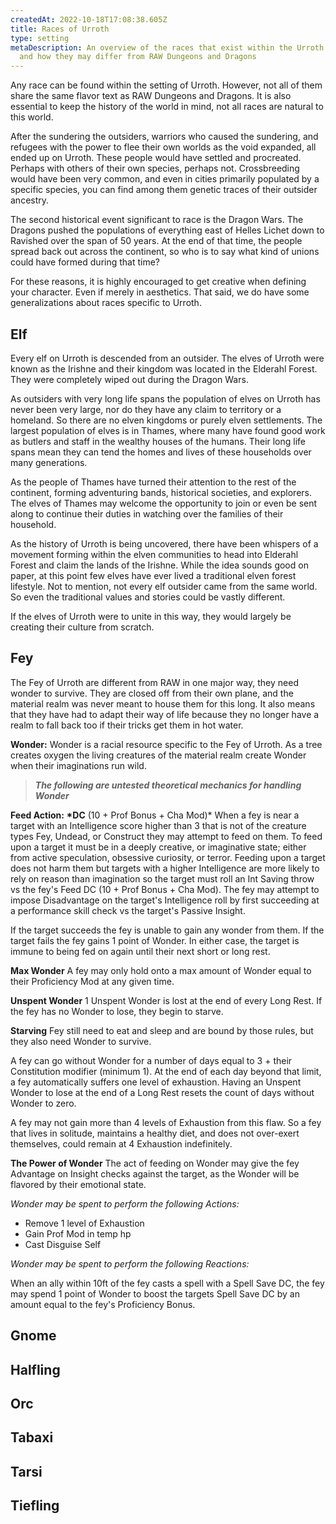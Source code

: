 ```yaml
---
createdAt: 2022-10-18T17:08:38.605Z
title: Races of Urroth
type: setting
metaDescription: An overview of the races that exist within the Urroth setting
  and how they may differ from RAW Dungeons and Dragons
---
```

A﻿ny race can be found within the setting of Urroth. However, not all of them share the same flavor text as RAW Dungeons and Dragons. It is also essential to keep the history of the world in mind, not all races are natural to this world.

A﻿fter the sundering the outsiders, warriors who caused the sundering, and refugees with the power to flee their own worlds as the void expanded, all ended up on Urroth. These people would have settled and procreated. Perhaps with others of their own species, perhaps not. Crossbreeding would have been very common, and even in cities primarily populated by a specific species, you can find among them genetic traces of their outsider ancestry.

T﻿he second historical event significant to race is the Dragon Wars. The Dragons pushed the populations of everything east of Helles Lichet down to Ravished over the span of 50 years. At the end of that time, the people spread back out across the continent, so who is to say what kind of unions could have formed during that time?

F﻿or these reasons, it is highly encouraged to get creative when defining your character. Even if merely in aesthetics. That said, we do have some generalizations about races specific to Urroth.

## E﻿lf

E﻿very elf on Urroth is descended from an outsider. The elves of Urroth were known as the Irishne and their kingdom was located in the Elderahl Forest. They were completely wiped out during the Dragon Wars.

A﻿s outsiders with very long life spans the population of elves on Urroth has never been very large, nor do they have any claim to territory or a homeland. So there are no elven kingdoms or purely elven settlements. The largest population of elves is in Thames, where many have found good work as butlers and staff in the wealthy houses of the humans. Their long life spans mean they can tend the homes and lives of these households over many generations.

A﻿s the people of Thames have turned their attention to the rest of the continent, forming adventuring bands, historical societies, and explorers. The elves of Thames may welcome the opportunity to join or even be sent along to continue their duties in watching over the families of their household.

A﻿s the history of Urroth is being uncovered, there have been whispers of a movement forming within the elven communities to head into Elderahl Forest and claim the lands of the Irishne. While the idea sounds good on paper, at this point few elves have ever lived a traditional elven forest lifestyle. Not to mention, not every elf outsider came from the same world. So even the traditional values and stories could be vastly different. 

If the elves of Urroth were to unite in this way, they would largely be creating their culture from scratch.

## Fey

T﻿he Fey of Urroth are different from RAW in one major way, they need wonder to survive. They are closed off from their own plane, and the material realm was never meant to house them for this long. It also means that they have had to adapt their way of life because they no longer have a realm to fall back too if their tricks get them in hot water.

**Wonder:** 
Wonder is a racial resource specific to the Fey of Urroth. As a tree creates oxygen the living creatures of the material realm create Wonder when their imaginations run wild.

> ***T﻿he following are untested theoretical mechanics for handling Wonder***

**Feed Action:**
**\*DC** (10 + Prof Bonus + Cha Mod)*
When a fey is near a target with an Intelligence score higher than 3 that is not of the creature types Fey, Undead, or Construct they may attempt to feed on them. To feed upon a target it must be in a deeply creative, or imaginative state; either from active speculation, obsessive curiosity, or terror. Feeding upon a target does not harm them but targets with a higher Intelligence are more likely to rely on reason than imagination so the target must roll an Int Saving throw vs the fey's Feed DC (10 + Prof Bonus + Cha Mod). The fey may attempt to impose Disadvantage on the target's Intelligence roll by first succeeding at a performance skill check vs the target's Passive Insight. 

If the target succeeds the fey is unable to gain any wonder from them. If the target fails the fey gains 1 point of Wonder. In either case, the target is immune to being fed on again until their next short or long rest.

**Max Wonder**
A fey may only hold onto a max amount of Wonder equal to their  Proficiency Mod at any given time.

**Unspent Wonder**
1 Unspent Wonder is lost at the end of every Long Rest. If the fey has no Wonder to lose, they begin to starve.

**Starving**
Fey still need to eat and sleep and are bound by those rules, but they also need Wonder to survive.

A fey can go without Wonder for a number of days equal to 3 + their Constitution modifier (minimum 1). At the end of each day beyond that limit, a fey automatically suffers one level of exhaustion.  Having an Unspent Wonder to lose at the end of a Long Rest resets the count of days without Wonder to zero.

A fey may not gain more than 4 levels of Exhaustion from this flaw. So a fey that lives in solitude, maintains a healthy diet, and does not over-exert themselves, could remain at 4 Exhaustion indefinitely.

**The Power of Wonder**
The act of feeding on Wonder may give the fey Advantage on Insight checks against the target, as the Wonder will be flavored by their emotional state.

*Wonder may be spent to perform the following Actions:*

* Remove 1 level of Exhaustion
* Gain Prof Mod in temp hp
* Cast Disguise Self

*Wonder may be spent to perform the following Reactions:*

When an ally within 10ft of the fey casts a spell with a Spell Save DC, the fey may spend 1 point of Wonder to boost the targets Spell Save DC by an amount equal to the fey's Proficiency Bonus.

## G﻿nome

## Halfling

## O﻿rc

## T﻿abaxi

## T﻿arsi

## Tiefling